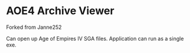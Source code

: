 # AOE4 Archive Viewer

Forked from Janne252

Can open up Age of Empires IV SGA files.
Application can run as a single exe.
